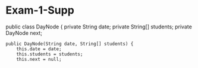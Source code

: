 # Exam-1-Supp
public class DayNode {
    private String date;
    private String[] students;
    private DayNode next;

    public DayNode(String date, String[] students) {
        this.date = date;
        this.students = students;
        this.next = null;
